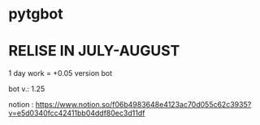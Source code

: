 # pytgbot
# RELISE IN JULY-AUGUST

1 day work = +0.05 version bot

bot v.: 1.25

notion : https://www.notion.so/f06b4983648e4123ac70d055c62c3935?v=e5d0340fcc42411bb04ddf80ec3d11df